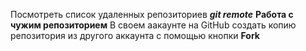 Посмотреть список удаленных репозиториев ***git remote***
**Работа с чужим репозиторием**
В своем аакаунте на GitHub создать копию репозитория из другого аккаунта с помощью кнопки **Fork**